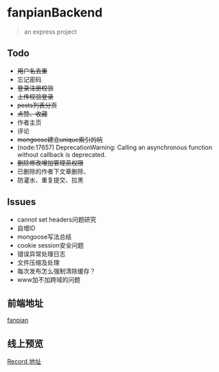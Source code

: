 # fanpianBackend
> an express project

## Todo

- ~~用户名去重~~
- 忘记密码
- ~~登录注册校验~~
- ~~上传校验登录~~
- ~~posts列表分页~~
- ~~点赞、收藏~~
- 作者主页
- 评论
- ~~mongoose建立unique索引的坑~~
- (node:17657) DeprecationWarning: Calling an asynchronous function without callback is deprecated.
- ~~删除修改增加管理员权限~~
- 已删除的作者下文章删除、
- 防灌水、重复提交、拉黑

## Issues

- cannot set headers问题研究
- 自增ID
- mongoose写法总结
- cookie session安全问题
- 错误异常处理日志
- 文件压缩及处理
- 每次发布怎么强制清除缓存？
- www加不加跨域的问题

## 前端地址
[fanpian](https://github.com/douglasvegas/fanpian)

## 线上预览
[Record 地址](http://www.douglasvegas.com/)

